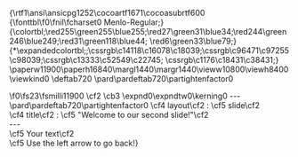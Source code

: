 {\rtf1\ansi\ansicpg1252\cocoartf1671\cocoasubrtf600
{\fonttbl\f0\fnil\fcharset0 Menlo-Regular;}
{\colortbl;\red255\green255\blue255;\red27\green31\blue34;\red244\green246\blue249;\red31\green118\blue44;
\red6\green33\blue79;}
{\*\expandedcolortbl;;\cssrgb\c14118\c16078\c18039;\cssrgb\c96471\c97255\c98039;\cssrgb\c13333\c52549\c22745;
\cssrgb\c1176\c18431\c38431;}
\paperw11900\paperh16840\margl1440\margr1440\vieww10800\viewh8400\viewkind0
\deftab720
\pard\pardeftab720\partightenfactor0

\f0\fs23\fsmilli11900 \cf2 \cb3 \expnd0\expndtw0\kerning0
---\
\pard\pardeftab720\partightenfactor0
\cf4 layout\cf2 : \cf5 slide\cf2 \
\cf4 title\cf2 : \cf5 "Welcome to our second slide!"\cf2 \
---\
\cf5 Your text\cf2 \
\cf5 Use the left arrow to go back!}